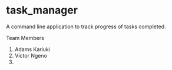 # task_manager
A command line application to track progress of tasks completed.

Team Members
1. Adams Kariuki
2. Victor Ngeno
3.


